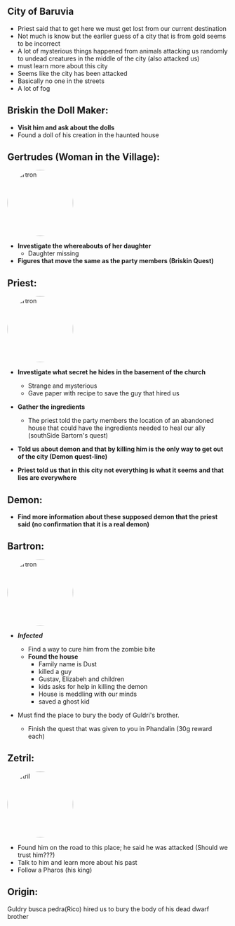 ## City of Baruvia

- Priest said that to get here we must get lost from our current destination
- Not much is know but the earlier guess of a city that is from gold seems to be incorrect
- A lot of mysterious things happened from animals attacking us randomly to undead creatures in the middle of the city (also attacked us)
- must learn more about this city
- Seems like the city has been attacked
- Basically no one in the streets
- A lot of fog

## Briskin the Doll Maker:

- **Visit him and ask about the dolls**
- Found a doll of his creation in the haunted house

## Gertrudes (Woman in the Village):

<img src="https://media.discordapp.net/attachments/1081637796281847888/1269661381850955868/Mad_mary.webp?ex=66b0dfce&is=66af8e4e&hm=a40fe6b8c91795216cffcae197003ecd53c41d84f2a2e2ffc7f043d856e6fb2f&=&format=webp" alt="Bartron" width="150" style="border-radius:50%;">

- **Investigate the whereabouts of her daughter**
  - Daughter missing
- **Figures that move the same as the party members (Briskin Quest)**

## Priest:

<img src="https://media.discordapp.net/attachments/1081637796281847888/1269660837719572550/Donavich.webp?ex=66b0df4c&is=66af8dcc&hm=281a4eeb3927863094b48e7e30b105f2a97d855b274744c554d140b0499a04ba&=&format=webp&width=537&height=671" alt="Bartron" width="150" style="border-radius:50%;">

- **Investigate what secret he hides in the basement of the church**

  - Strange and mysterious
  - Gave paper with recipe to save the guy that hired us

- **Gather the ingredients**

  - The priest told the party members the location of an abandoned house that could have the ingredients needed to heal our ally (southSide Bartorn's quest)

- **Told us about demon and that by killing him is the only way to get out of the city (Demon quest-line)**

- **Priest told us that in this city not everything is what it seems and that lies are everywhere**
<div style="clear:both;"></div>

## Demon:

- **Find more information about these supposed demon that the priest said (no confirmation that it is a real demon)**

## Bartron:

<img src="https://media.discordapp.net/attachments/1081637796281847888/1269476878746517504/Bartron.jpeg?ex=66b033f9&is=66aee279&hm=8d9dce3b72d1de145d78ddb8928e64f7113ce1856d10bc3a8b117bf296e4f1d2&=&format=webp&width=492&height=661" alt="Bartron" width="150" style="border-radius:50%;">

- **_Infected_**

  - Find a way to cure him from the zombie bite
  - **Found the house**
    - Family name is Dust
    - killed a guy
    - Gustav, Elizabeh and children
    - kids asks for help in killing the demon
    - House is meddling with our minds
    - saved a ghost kid

- Must find the place to bury the body of Guldri's brother.
  - Finish the quest that was given to you in Phandalin (30g reward each)

## Zetril:

<img src="https://cdn.discordapp.com/attachments/1081637796281847888/1269476737801130084/Zertril.jpeg?ex=66b033d8&is=66aee258&hm=1a134f03a252e127eb442ce89c7be871062a5aa33d732e1ffe2bb0261c578473&" alt="Zetril" width="150" style="border-radius:50%;">

- Found him on the road to this place; he said he was attacked (Should we trust him???)
- Talk to him and learn more about his past
- Follow a Pharos (his king)

## Origin:

Guldry busca pedra(Rico) hired us to bury the body of his dead dwarf brother
